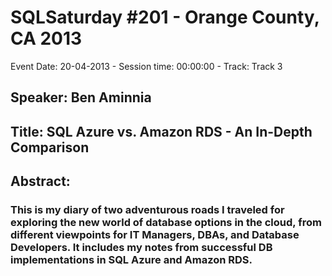 # SQLSaturday #201 - Orange County, CA 2013
Event Date: 20-04-2013 - Session time: 00:00:00 - Track: Track 3
## Speaker: Ben Aminnia
## Title: SQL Azure vs. Amazon RDS - An In-Depth Comparison
## Abstract:
### This is my diary of two adventurous roads I traveled for exploring the new world of database options in the cloud, from different viewpoints for IT Managers, DBAs, and Database Developers.  It includes my notes from successful DB implementations in SQL Azure and Amazon RDS. 
